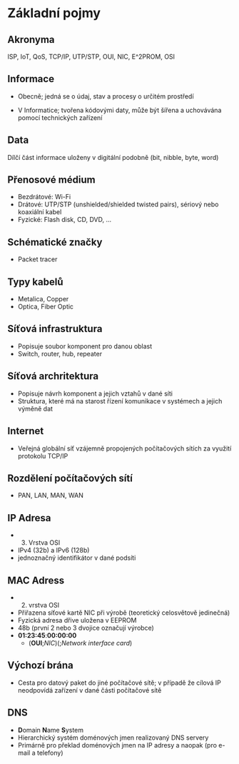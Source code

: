 # Základní pojmy
## Akronyma
ISP, IoT, QoS, TCP/IP, UTP/STP, OUI, NIC, E^2PROM, OSI

## Informace
- Obecně; jedná se o údaj, stav a procesy o určitém prostředí

- V Informatice; tvořena kódovými daty, může být šířena a uchovávána pomocí technických zařízení

## Data
Dílčí část informace uloženy v digitální podobně (bit, nibble, byte, word)

## Přenosové médium
- Bezdrátové: Wi-Fi
- Drátové: UTP/STP (unshielded/shielded twisted pairs), sériový nebo koaxiální kabel
- Fyzické: Flash disk, CD, DVD, ...

## Schématické značky
- Packet tracer

## Typy kabelů
- Metalica, Copper
- Optica, Fiber Optic

## Síťová infrastruktura
- Popisuje soubor komponent pro danou oblast
- Switch, router, hub, repeater

## Síťová archritektura
- Popisuje návrh komponent a jejich vztahů v dané síti
- Struktura, které má na starost řízení komunikace v systémech a jejich výměně dat

## Internet
- Veřejná globální síť vzájemně propojených počítačových sítích za využití protokolu TCP/IP

## Rozdělení počítačových sítí
- PAN, LAN, MAN, WAN

## IP Adresa
- 3. Vrstva OSI
- IPv4 (32b) a IPv6 (128b)
- jednoznačný identifikátor v dané podsíti

## MAC Adress
- 2. vrstva OSI
- Přiřazena síťové kartě NIC při výrobě (teoretický celosvětově jedinečná)
- Fyzická adresa dřive uložena v EEPROM
- 48b (první 2 nebo 3 dvojice označují výrobce)
- **01:23:45**:**00:00:00**
	- (**OUI**;*NIC*)(;*Network interface card*)

## Výchozí brána
- Cesta pro datový paket do jiné počítačové sítě; v případě že cílová IP neodpovídá zařízení v dané části počítačové sítě

## DNS
- **D**omain **N**ame **S**ystem
- Hierarchický systém doménových jmen realizovaný DNS servery
- Primárně pro překlad doménových jmen na IP adresy a naopak (pro e-mail a telefony)